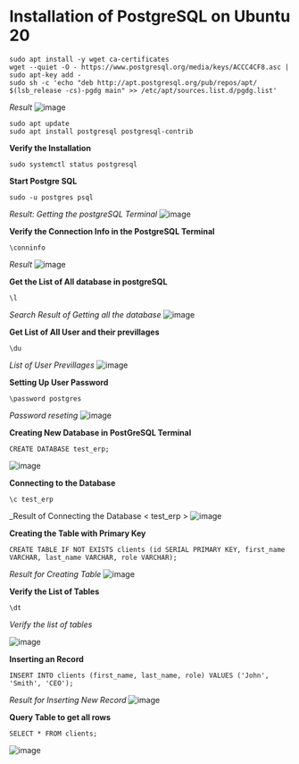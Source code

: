 # Installation of PostgreSQL on Ubuntu 20

```
sudo apt install -y wget ca-certificates
wget --quiet -O - https://www.postgresql.org/media/keys/ACCC4CF8.asc | sudo apt-key add -
sudo sh -c 'echo "deb http://apt.postgresql.org/pub/repos/apt/ $(lsb_release -cs)-pgdg main" >> /etc/apt/sources.list.d/pgdg.list'
```
_Result_
![image](https://user-images.githubusercontent.com/111234771/209009345-9695cee8-7fb5-41d7-9c68-032cf8c96319.png)

```
sudo apt update
sudo apt install postgresql postgresql-contrib

```

**Verify the Installation**
```
sudo systemctl status postgresql
```

**Start Postgre SQL**
```
sudo -u postgres psql
```
_Result: Getting the postgreSQL Terminal_
![image](https://user-images.githubusercontent.com/111234771/209011730-5a8cd614-5ca4-4a3c-a4c5-088841327ec9.png)

**Verify the Connection Info in the PostgreSQL Terminal**
```
\conninfo
```
_Result_
![image](https://user-images.githubusercontent.com/111234771/209011886-c0db4f45-bf48-4e5f-bcf7-69b7e9a8f604.png)


**Get the List of All database in postgreSQL**
```
\l
```
_Search Result of Getting all the database_
![image](https://user-images.githubusercontent.com/111234771/209012295-fc58ae2a-7e10-48c8-ba84-af6165991141.png)

**Get List of All User and their previllages**
```
\du
```
_List of User Previllages_
![image](https://user-images.githubusercontent.com/111234771/209012632-0abbb0f3-4c6a-46a9-a1d5-84d04b4852b3.png)

**Setting Up User Password**
```
\password postgres
```
_Password reseting_ ![image](https://user-images.githubusercontent.com/111234771/209012791-abea98a0-797b-4277-8280-2a0e01485af4.png)

**Creating New Database in PostGreSQL Terminal**
```
CREATE DATABASE test_erp;
```
![image](https://user-images.githubusercontent.com/111234771/209012957-1c434079-5a20-4447-90d9-21dc713a3daf.png)


**Connecting to the Database**
```
\c test_erp
```
_Result of Connecting the Database < test_erp >
![image](https://user-images.githubusercontent.com/111234771/209013129-7e644852-9162-4412-9849-2337957c2dd6.png)


**Creating the Table with Primary Key**
```
CREATE TABLE IF NOT EXISTS clients (id SERIAL PRIMARY KEY, first_name VARCHAR, last_name VARCHAR, role VARCHAR);
```
_Result for Creating Table_
![image](https://user-images.githubusercontent.com/111234771/209013743-715a1392-6658-4b5b-9b0b-5937c872bd92.png)


**Verify the List of Tables**
```
\dt
```
_Verify the list of tables_

![image](https://user-images.githubusercontent.com/111234771/209013817-0be98fd8-4704-4e1b-96f7-d3ba2b61b7b8.png)


**Inserting an Record**
```
INSERT INTO clients (first_name, last_name, role) VALUES ('John', 'Smith', 'CEO');
```
_Result for Inserting New Record_
![image](https://user-images.githubusercontent.com/111234771/209014039-c850af95-c8d2-41fb-a6c3-6cce0776c1d7.png)

**Query Table to get all rows**
```
SELECT * FROM clients;
```

![image](https://user-images.githubusercontent.com/111234771/209014315-4cd64766-8fbb-4b7a-897b-f0871275a007.png)

```
